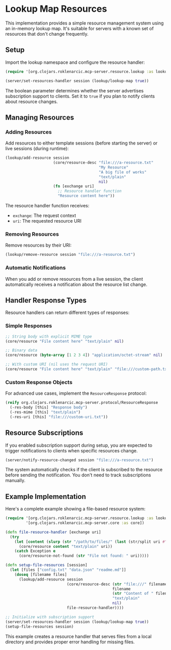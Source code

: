 # Lookup Map Resources

This implementation provides a simple resource management system using an in-memory lookup map. It's suitable for servers with a known set of resources that don't change frequently.

## Setup

Import the lookup namespace and configure the resource handler:

```clojure
(require '[org.clojars.roklenarcic.mcp-server.resource.lookup :as lookup])

(server/set-resources-handler session (lookup/lookup-map true))
```

The boolean parameter determines whether the server advertises subscription support to clients. Set it to `true` if you plan to notify clients about resource changes.

## Managing Resources

### Adding Resources

Add resources to either template sessions (before starting the server) or live sessions (during runtime):

```clojure
(lookup/add-resource session
                     (core/resource-desc "file:///a-resource.txt" 
                                         "My Resource" 
                                         "A big file of works" 
                                         "text/plain" 
                                         nil)
                     (fn [exchange uri]
                       ;; Resource handler function
                       "Resource content here"))
```

The resource handler function receives:
- `exchange`: The request context
- `uri`: The requested resource URI

### Removing Resources

Remove resources by their URI:

```clojure
(lookup/remove-resource session "file:///a-resource.txt")
```

### Automatic Notifications

When you add or remove resources from a live session, the client automatically receives a notification about the resource list change.

## Handler Response Types

Resource handlers can return different types of responses:

### Simple Responses

```clojure
;; String body with explicit MIME type
(core/resource "File content here" "text/plain" nil)

;; Binary data
(core/resource (byte-array [1 2 3 4]) "application/octet-stream" nil)

;; With custom URI (nil uses the request URI)
(core/resource "File content here" "text/plain" "file:///custom-path.txt")
```

### Custom Response Objects

For advanced use cases, implement the `ResourceResponse` protocol:

```clojure
(reify org.clojars.roklenarcic.mcp-server.protocol/ResourceResponse
  (-res-body [this] "Response body")
  (-res-mime [this] "text/plain")
  (-res-uri [this] "file:///custom-uri.txt"))
```

## Resource Subscriptions

If you enabled subscription support during setup, you are expected to trigger notifications to clients when specific resources change.

```clojure
(server/notify-resource-changed session "file:///a-resource.txt")
```

The system automatically checks if the client is subscribed to the resource before sending the notification. You don't need to track subscriptions manually.

## Example Implementation

Here's a complete example showing a file-based resource system:

```clojure
(require '[org.clojars.roklenarcic.mcp-server.resource.lookup :as lookup]
         '[org.clojars.roklenarcic.mcp-server.core :as core])

(defn file-resource-handler [exchange uri]
  (try
    (let [content (slurp (str "/path/to/files/" (last (str/split uri #"/"))))]
      (core/resource content "text/plain" uri))
    (catch Exception e
      (core/resource-not-found (str "File not found: " uri)))))

(defn setup-file-resources [session]
  (let [files ["config.txt" "data.json" "readme.md"]]
    (doseq [filename files]
      (lookup/add-resource session
                           (core/resource-desc (str "file:///" filename)
                                               filename
                                               (str "Content of " filename)
                                               "text/plain"
                                               nil)
                           file-resource-handler))))

;; Initialize with subscription support
(server/set-resources-handler session (lookup/lookup-map true))
(setup-file-resources session)
```

This example creates a resource handler that serves files from a local directory and provides proper error handling for missing files.